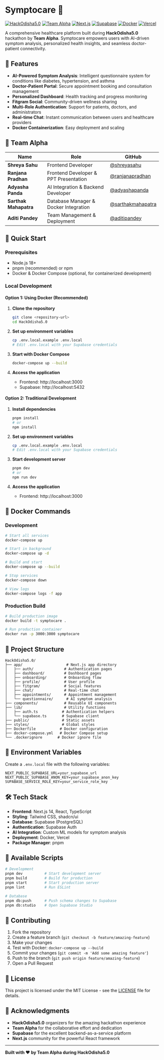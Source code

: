 # Symptocare 🏥

[![HackOdisha5.0](https://img.shields.io/badge/Hackathon-HackOdisha5.0-blue)](https://hackodisha.com)
[![Team Alpha](https://img.shields.io/badge/Team-Alpha-green)](https://github.com/team-alpha)
[![Next.js](https://img.shields.io/badge/Next.js-14-black)](https://nextjs.org)
[![Supabase](https://img.shields.io/badge/Supabase-PostgreSQL-green)](https://supabase.com)
[![Docker](https://img.shields.io/badge/Docker-Ready-blue)](https://docker.com)
[![Vercel](https://img.shields.io/badge/Vercel-Ready-black?logo=vercel)](https://vercel.com)

A comprehensive healthcare platform built during **HackOdisha5.0** hackathon by **Team Alpha**. Symptocare empowers users with AI-driven symptom analysis, personalized health insights, and seamless doctor-patient connectivity.

## 🌟 Features

- **AI-Powered Symptom Analysis**: Intelligent questionnaire system for conditions like diabetes, hypertension, and asthma
- **Doctor-Patient Portal**: Secure appointment booking and consultation management
- **Personalized Dashboard**: Health tracking and progress monitoring
- **Fitgram Social**: Community-driven wellness sharing
- **Multi-Role Authentication**: Support for patients, doctors, and administrators
- **Real-time Chat**: Instant communication between users and healthcare providers
- **Docker Containerization**: Easy deployment and scaling

## 👥 Team Alpha

| Name | Role | GitHub |
|------|------|--------|
| **Shreya Sahu** | Frontend Developer | [@shreyasahu](https://github.com/shreyaexo1) |
| **Ranjana Pradhan** | Frontend Developer & PPT Presentation | [@ranjanapradhan](https://github.com/RanjanaPradhan) |
| **Adyasha Panda** | AI Integration & Backend Developer | [@adyashapanda](https://github.com/adyasha-panda-stack) |
| **Sarthak Mahapatra** | Database Manager & Docker Integration | [@sarthakmahapatra](https://github.com/sarthakmahapatra05) |
| **Aditi Pandey** | Team Management & Deployment | [@aditipandey](https://github.com/ADITI02-DEV) |

## 🚀 Quick Start

### Prerequisites

- Node.js 18+
- pnpm (recommended) or npm
- Docker & Docker Compose (optional, for containerized development)

### Local Development

#### Option 1: Using Docker (Recommended)

1. **Clone the repository**
   ```bash
   git clone <repository-url>
   cd HackOdisha5.0
   ```

2. **Set up environment variables**
   ```bash
   cp .env.local.example .env.local
   # Edit .env.local with your Supabase credentials
   ```

3. **Start with Docker Compose**
   ```bash
   docker-compose up --build
   ```

4. **Access the application**
   - Frontend: http://localhost:3000
   - Supabase: http://localhost:5432

#### Option 2: Traditional Development

1. **Install dependencies**
   ```bash
   pnpm install
   # or
   npm install
   ```

2. **Set up environment variables**
   ```bash
   cp .env.local.example .env.local
   # Edit .env.local with your Supabase credentials
   ```

3. **Start development server**
   ```bash
   pnpm dev
   # or
   npm run dev
   ```

4. **Access the application**
   - Frontend: http://localhost:3000

## 🐳 Docker Commands

### Development
```bash
# Start all services
docker-compose up

# Start in background
docker-compose up -d

# Build and start
docker-compose up --build

# Stop services
docker-compose down

# View logs
docker-compose logs -f app
```

### Production Build
```bash
# Build production image
docker build -t symptocare .

# Run production container
docker run -p 3000:3000 symptocare
```

## 📁 Project Structure

```
HackOdisha5.0/
├── app/                    # Next.js app directory
│   ├── auth/              # Authentication pages
│   ├── dashboard/         # Dashboard pages
│   ├── onboarding/        # Onboarding flow
│   ├── profile/           # User profile
│   ├── fitgram/           # Social features
│   ├── chat/              # Real-time chat
│   ├── appointments/      # Appointment management
│   └── questionnaire/      # AI symptom analysis
├── components/            # Reusable UI components
├── lib/                   # Utility functions
│   ├── auth.ts           # Authentication helpers
│   └── supabase.ts       # Supabase client
├── public/               # Static assets
├── styles/               # Global styles
├── Dockerfile           # Docker configuration
├── docker-compose.yml   # Docker Compose setup
└── .dockerignore       # Docker ignore file
```

## 🔧 Environment Variables

Create a `.env.local` file with the following variables:

```env
NEXT_PUBLIC_SUPABASE_URL=your_supabase_url
NEXT_PUBLIC_SUPABASE_ANON_KEY=your_supabase_anon_key
SUPABASE_SERVICE_ROLE_KEY=your_service_role_key
```

## 🛠️ Tech Stack

- **Frontend**: Next.js 14, React, TypeScript
- **Styling**: Tailwind CSS, shadcn/ui
- **Database**: Supabase (PostgreSQL)
- **Authentication**: Supabase Auth
- **AI Integration**: Custom ML models for symptom analysis
- **Deployment**: Docker, Vercel
- **Package Manager**: pnpm

## 📝 Available Scripts

```bash
# Development
pnpm dev          # Start development server
pnpm build        # Build for production
pnpm start        # Start production server
pnpm lint         # Run ESLint

# Database
pnpm db:push      # Push schema changes to Supabase
pnpm db:studio    # Open Supabase Studio
```

## 🤝 Contributing

1. Fork the repository
2. Create a feature branch (`git checkout -b feature/amazing-feature`)
3. Make your changes
4. Test with Docker: `docker-compose up --build`
5. Commit your changes (`git commit -m 'Add some amazing feature'`)
6. Push to the branch (`git push origin feature/amazing-feature`)
7. Open a Pull Request

## 📄 License

This project is licensed under the MIT License - see the [LICENSE](LICENSE) file for details.

## 🙏 Acknowledgments

- **HackOdisha5.0** organizers for the amazing hackathon experience
- **Team Alpha** for the collaborative effort and dedication
- **Supabase** for the excellent backend-as-a-service platform
- **Next.js** community for the powerful React framework

---

**Built with ❤️ by Team Alpha during HackOdisha5.0**
